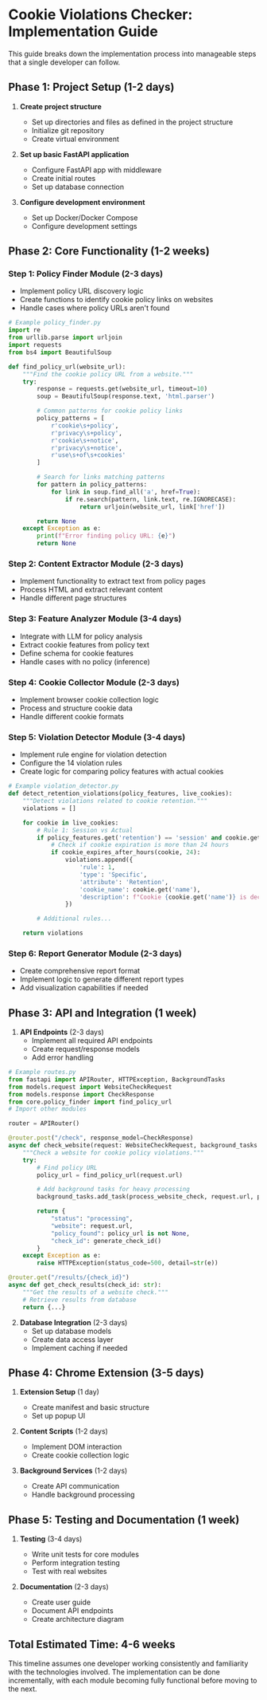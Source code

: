 # Cookie Violations Checker: Implementation Guide

This guide breaks down the implementation process into manageable steps that a single developer can follow.

## Phase 1: Project Setup (1-2 days)

1. **Create project structure**
   - Set up directories and files as defined in the project structure
   - Initialize git repository
   - Create virtual environment

2. **Set up basic FastAPI application**
   - Configure FastAPI app with middleware
   - Create initial routes
   - Set up database connection

3. **Configure development environment**
   - Set up Docker/Docker Compose
   - Configure development settings

## Phase 2: Core Functionality (1-2 weeks)

### Step 1: Policy Finder Module (2-3 days)
- Implement policy URL discovery logic
- Create functions to identify cookie policy links on websites
- Handle cases where policy URLs aren't found

```python
# Example policy_finder.py
import re
from urllib.parse import urljoin
import requests
from bs4 import BeautifulSoup

def find_policy_url(website_url):
    """Find the cookie policy URL from a website."""
    try:
        response = requests.get(website_url, timeout=10)
        soup = BeautifulSoup(response.text, 'html.parser')

        # Common patterns for cookie policy links
        policy_patterns = [
            r'cookie\s+policy',
            r'privacy\s+policy',
            r'cookie\s+notice',
            r'privacy\s+notice',
            r'use\s+of\s+cookies'
        ]

        # Search for links matching patterns
        for pattern in policy_patterns:
            for link in soup.find_all('a', href=True):
                if re.search(pattern, link.text, re.IGNORECASE):
                    return urljoin(website_url, link['href'])

        return None
    except Exception as e:
        print(f"Error finding policy URL: {e}")
        return None
```

### Step 2: Content Extractor Module (2-3 days)
- Implement functionality to extract text from policy pages
- Process HTML and extract relevant content
- Handle different page structures

### Step 3: Feature Analyzer Module (3-4 days)
- Integrate with LLM for policy analysis
- Extract cookie features from policy text
- Define schema for cookie features
- Handle cases with no policy (inference)

### Step 4: Cookie Collector Module (2-3 days)
- Implement browser cookie collection logic
- Process and structure cookie data
- Handle different cookie formats

### Step 5: Violation Detector Module (3-4 days)
- Implement rule engine for violation detection
- Configure the 14 violation rules
- Create logic for comparing policy features with actual cookies

```python
# Example violation_detector.py
def detect_retention_violations(policy_features, live_cookies):
    """Detect violations related to cookie retention."""
    violations = []

    for cookie in live_cookies:
        # Rule 1: Session vs Actual
        if policy_features.get('retention') == 'session' and cookie.get('expires') is not None:
            # Check if cookie expiration is more than 24 hours
            if cookie_expires_after_hours(cookie, 24):
                violations.append({
                    'rule': 1,
                    'type': 'Specific',
                    'attribute': 'Retention',
                    'cookie_name': cookie.get('name'),
                    'description': f"Cookie {cookie.get('name')} is declared as session cookie but expires after 24 hours"
                })

        # Additional rules...

    return violations
```

### Step 6: Report Generator Module (2-3 days)
- Create comprehensive report format
- Implement logic to generate different report types
- Add visualization capabilities if needed

## Phase 3: API and Integration (1 week)

1. **API Endpoints** (2-3 days)
   - Implement all required API endpoints
   - Create request/response models
   - Add error handling

```python
# Example routes.py
from fastapi import APIRouter, HTTPException, BackgroundTasks
from models.request import WebsiteCheckRequest
from models.response import CheckResponse
from core.policy_finder import find_policy_url
# Import other modules

router = APIRouter()

@router.post("/check", response_model=CheckResponse)
async def check_website(request: WebsiteCheckRequest, background_tasks: BackgroundTasks):
    """Check a website for cookie policy violations."""
    try:
        # Find policy URL
        policy_url = find_policy_url(request.url)

        # Add background tasks for heavy processing
        background_tasks.add_task(process_website_check, request.url, policy_url)

        return {
            "status": "processing",
            "website": request.url,
            "policy_found": policy_url is not None,
            "check_id": generate_check_id()
        }
    except Exception as e:
        raise HTTPException(status_code=500, detail=str(e))

@router.get("/results/{check_id}")
async def get_check_results(check_id: str):
    """Get the results of a website check."""
    # Retrieve results from database
    return {...}
```

2. **Database Integration** (2-3 days)
   - Set up database models
   - Create data access layer
   - Implement caching if needed

## Phase 4: Chrome Extension (3-5 days)

1. **Extension Setup** (1 day)
   - Create manifest and basic structure
   - Set up popup UI

2. **Content Scripts** (1-2 days)
   - Implement DOM interaction
   - Create cookie collection logic

3. **Background Services** (1-2 days)
   - Create API communication
   - Handle background processing

## Phase 5: Testing and Documentation (1 week)

1. **Testing** (3-4 days)
   - Write unit tests for core modules
   - Perform integration testing
   - Test with real websites

2. **Documentation** (2-3 days)
   - Create user guide
   - Document API endpoints
   - Create architecture diagram

## Total Estimated Time: 4-6 weeks

This timeline assumes one developer working consistently and familiarity with the technologies involved. The implementation can be done incrementally, with each module becoming fully functional before moving to the next.
